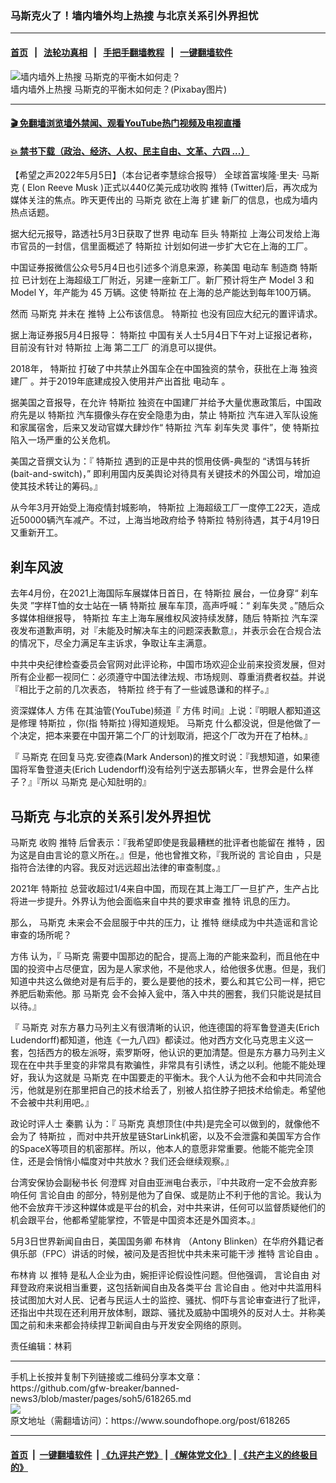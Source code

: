 ### 马斯克火了！墙内墙外均上热搜  与北京关系引外界担忧
------------------------

#### [首页](https://github.com/gfw-breaker/banned-news3/blob/master/README.md) &nbsp;&nbsp;|&nbsp;&nbsp; [法轮功真相](https://github.com/begood0513/basic/blob/master/README.md)  &nbsp;&nbsp;|&nbsp;&nbsp; [手把手翻墙教程](https://github.com/gfw-breaker/guides/wiki)  &nbsp;&nbsp;|&nbsp;&nbsp; [一键翻墙软件](https://github.com/gfw-breaker/nogfw/blob/master/README.md)  



<div><img alt="墙内墙外上热搜 马斯克的平衡木如何走？" src="https://img.soundofhope.org/2022-05/elon-musk-g25f7c6e6e_1600-1651773221894.jpg"/>
<br/><figcaption class="caption">
 墙内墙外上热搜 马斯克的平衡木如何走？(Pixabay图片)
</figcaption></div><hr/>

#### [ 🎬  免翻墙浏览墙外禁闻、观看YouTube热门视频及电视直播](https://github.com/gfw-breaker/HelloWorld)

#### [ 💥  禁书下载（政治、经济、人权、民主自由、文革、六四 ...）](https://github.com/gfw-breaker/books/blob/master/README.md)

<div><div class="Content__Wrapper sc-1bvya0-0 grZQxZ">
 <p class="meta-top">
  <span class="meta">
   【希望之声2022年5月5日】（本台记者李慧综合报导）
  </span>
  全球首富埃隆·里夫·
  <ok href="/term/3037">
   马斯克
  </ok>
  (
  <ok href="/term/731818">
   Elon Reeve Musk
  </ok>
  )正式以440亿美元成功收购
  <ok href="/term/1190">
   推特
  </ok>
  (Twitter)后，再次成为媒体关注的焦点。昨天更传出的
  <ok href="/term/3037">
   马斯克
  </ok>
  欲在上海
  <ok href="/term/111763">
   扩建
  </ok>
  新厂的信息，也成为墙内热点话题。
 </p>
 <p>
  据大纪元报导，路透社5月3日获取了世界
  <ok href="/term/55374">
   电动车
  </ok>
  巨头
  <ok href="/term/986">
   特斯拉
  </ok>
  上海公司发给上海市官员的一封信，信里面概述了
  <ok href="/term/986">
   特斯拉
  </ok>
  计划如何进一步扩大它在上海的工厂。
 </p>
 <p>
  中国证券报微信公众号5月4日也引述多个消息来源，称美国
  <ok href="/term/55374">
   电动车
  </ok>
  制造商
  <ok href="/term/986">
   特斯拉
  </ok>
  已计划在上海超级工厂附近，另建一座新工厂。新厂预计将生产 Model 3 和 Model Y，年产能为 45 万辆。这使
  <ok href="/term/986">
   特斯拉
  </ok>
  在上海的总产能达到每年100万辆。
 </p>
 <p>
  然而
  <ok href="/term/3037">
   马斯克
  </ok>
  并未在
  <ok href="/term/1190">
   推特
  </ok>
  上公布该信息。
  <ok href="/term/986">
   特斯拉
  </ok>
  也没有回应大纪元的置评请求。
 </p>
 <p>
  据上海证券报5月4日报导：
  <ok href="/term/986">
   特斯拉
  </ok>
  中国有关人士5月4日下午对上证报记者称，目前没有针对
  <ok href="/term/986">
   特斯拉
  </ok>
  上海
  <ok href="/term/731809">
   第二工厂
  </ok>
  的消息可以提供。
 </p>
 <p>
  2018年，
  <ok href="/term/986">
   特斯拉
  </ok>
  打破了中共禁止外国车企在中国独资的禁令，获批在上海
  <ok href="/term/731812">
   独资建厂
  </ok>
  。并于2019年底建成投入使用并产出首批
  <ok href="/term/55374">
   电动车
  </ok>
  。
 </p>
 <p>
  据美国之音报导，在允许
  <ok href="/term/986">
   特斯拉
  </ok>
  独资在中国建厂并给予大量优惠政策后，中国政府先是以
  <ok href="/term/986">
   特斯拉
  </ok>
  汽车摄像头存在安全隐患为由，禁止
  <ok href="/term/986">
   特斯拉
  </ok>
  汽车进入军队设施和家属宿舍，后来又发动官媒大肆炒作“
  <ok href="/term/986">
   特斯拉
  </ok>
  汽车
  <ok href="/term/518006">
   刹车失灵
  </ok>
  事件”，使
  <ok href="/term/986">
   特斯拉
  </ok>
  陷入一场严重的公关危机。
 </p>
 <p>
  美国之音撰文认为：『
  <ok href="/term/986">
   特斯拉
  </ok>
  遇到的正是中共的惯用伎俩-典型的 “诱饵与转折(bait-and-switch)，” 即利用国内反美舆论对待具有关键技术的外国公司，增加迫使其技术转让的筹码。』
 </p>
 <p>
  从今年3月开始受上海疫情封城影响，
  <ok href="/term/986">
   特斯拉
  </ok>
  上海超级工厂一度停工22天，造成近50000辆汽车减产。不过，上海当地政府给予
  <ok href="/term/986">
   特斯拉
  </ok>
  特别待遇，其于4月19日又重新开工。
 </p>
 <h2>
  <strong>
   刹车风波
  </strong>
 </h2>
 <p>
  去年4月份，在2021上海国际车展媒体日首日，在
  <ok href="/term/986">
   特斯拉
  </ok>
  展台，一位身穿“
  <ok href="/term/518006">
   刹车失灵
  </ok>
  ”字样T恤的女士站在一辆
  <ok href="/term/986">
   特斯拉
  </ok>
  展车车顶，高声呼喊：“
  <ok href="/term/518006">
   刹车失灵
  </ok>
  。”随后众多媒体相继报导，
  <ok href="/term/986">
   特斯拉
  </ok>
  车主上海车展维权风波持续发酵，随后
  <ok href="/term/986">
   特斯拉
  </ok>
  汽车深夜发布道歉声明，对『未能及时解决车主的问题深表歉意』，并表示会在合规合法的情况下，尽全力满足车主诉求，争取让车主满意。
 </p>
 <p>
  中共中央纪律检查委员会官网对此评论称，中国市场欢迎企业前来投资发展，但对所有企业都一视同仁：必须遵守中国法律法规、市场规则、尊重消费者权益。并说『相比于之前的几次表态，
  <ok href="/term/986">
   特斯拉
  </ok>
  终于有了一些诚恳谦和的样子。』
 </p>
 <p>
  资深媒体人
  <ok href="/term/13885">
   方伟
  </ok>
  在其油管(YouTube)频道『
  <ok href="/term/13885">
   方伟
  </ok>
  时间』上说：『明眼人都知道这是修理
  <ok href="/term/986">
   特斯拉
  </ok>
  ，你(指
  <ok href="/term/986">
   特斯拉
  </ok>
  )得知道规矩。
  <ok href="/term/3037">
   马斯克
  </ok>
  什么都没说，但是他做了一个决定，把本来要在中国开第二个厂的计划取消，把这个厂改为开在了柏林。』
 </p>
 <p>
  『
  <ok href="/term/3037">
   马斯克
  </ok>
  在回复马克.安德森(Mark Anderson)的推文时说：『我想知道，如果德国将军鲁登道夫(Erich Ludendorff)没有给列宁送去那辆火车，世界会是什么样子？』『所以
  <ok href="/term/3037">
   马斯克
  </ok>
  是心知肚明的』
 </p>
 <h2>
  <strong>
   <ok href="/term/3037">
    马斯克
   </ok>
   与北京的关系引发外界担忧
  </strong>
 </h2>
 <p>
  <ok href="/term/3037">
   马斯克
  </ok>
  收购
  <ok href="/term/1190">
   推特
  </ok>
  后曾表示：『我希望即使是我最糟糕的批评者也能留在
  <ok href="/term/1190">
   推特
  </ok>
  ，因为这是自由言论的意义所在。』但是，他也曾推文称，『我所说的
  <ok href="/term/1155">
   言论自由
  </ok>
  ，只是指符合法律的内容。我反对远远超出法律的审查制度。』
 </p>
 <p>
  2021年
  <ok href="/term/986">
   特斯拉
  </ok>
  总营收超过1/4来自中国，而现在其上海工厂一旦扩产，生产占比将进一步提升。外界认为他会面临来自中共的要求审查
  <ok href="/term/1190">
   推特
  </ok>
  讯息的压力。
 </p>
 <p>
  那么，
  <ok href="/term/3037">
   马斯克
  </ok>
  未来会不会屈服于中共的压力，让
  <ok href="/term/1190">
   推特
  </ok>
  继续成为中共造谣和言论审查的场所呢？
 </p>
 <p>
  <ok href="/term/13885">
   方伟
  </ok>
  认为，『
  <ok href="/term/3037">
   马斯克
  </ok>
  需要中国那边的配合，提高上海的产能来盈利，而且他在中国的投资中占尽便宜，因为是人家求他，不是他求人，给他很多优惠。但是，我们知道中共这么做绝对是有后手的，要么是要他的技术，要么和其它公司一样，把它养肥后勒索他。那
  <ok href="/term/3037">
   马斯克
  </ok>
  会不会掉入瓮中，落入中共的圈套，我们只能说是拭目以待。』
 </p>
 <p>
  『
  <ok href="/term/3037">
   马斯克
  </ok>
  对东方暴力马列主义有很清晰的认识，他连德国的将军鲁登道夫(Erich Ludendorff)都知道，他连《一九八四》都读过。他对西方文化马克思主义这一套，包括西方的极左派呀，索罗斯呀，他认识的更加清楚。但是东方暴力马列主义现在在中共手里变的非常具有欺骗性，非常具有引诱性，诱之以利。他能不能处理好，我认为这就是
  <ok href="/term/3037">
   马斯克
  </ok>
  在中国要走的平衡木。我个人认为他不会和中共同流合污，他就是别在那里把自己的技术给丢了，别被人掐住脖子把技术给偷走。希望他不会被中共利用吧。』
 </p>
 <p>
  政论时评人士
  <ok href="/term/96489">
   秦鹏
  </ok>
  认为：『
  <ok href="/term/3037">
   马斯克
  </ok>
  真想顶住(中共)是完全可以做到的，就像他不会为了
  <ok href="/term/986">
   特斯拉
  </ok>
  ，而对中共开放星链StarLink机密，以及不会泄露和美国军方合作的SpaceX等项目的机密那样。所以，他本人的意愿非常重要。他能不能完全顶住，还是会悄悄小幅度对中共放水？我们还会继续观察。』
 </p>
 <p>
  台湾安保协会副秘书长
  <ok href="/term/731815">
   何澄辉
  </ok>
  对自由亚洲电台表示，『中共政府一定不会放弃影响任何
  <ok href="/term/1155">
   言论自由
  </ok>
  的部分，特别是他为了自保、或是防止不利于他的言论。我认为他不会放弃干涉这种媒体或是平台的机会，对中共来讲，任何可以监督质疑他们的机会跟平台，他都希望能掌控，不管是中国资本还是外国资本。』
 </p>
 <p>
  5月3日世界新闻自由日，美国国务卿
  <ok href="/term/400558">
   布林肯
  </ok>
  （Antony Blinken）在华府外籍记者俱乐部（FPC）讲话的时候，被问及是否担忧中共未来可能干涉
  <ok href="/term/1190">
   推特
  </ok>
  <ok href="/term/1155">
   言论自由
  </ok>
  。
 </p>
 <p>
  <ok href="/term/400558">
   布林肯
  </ok>
  以
  <ok href="/term/1190">
   推特
  </ok>
  是私人企业为由，婉拒评论假设性问题。但他强调，
  <ok href="/term/1155">
   言论自由
  </ok>
  对拜登政府来说相当重要，这包括新闻自由及各类平台
  <ok href="/term/1155">
   言论自由
  </ok>
  。他对中共滥用科技试图加大对人民、记者与民运人士的监控、骚扰、恫吓与言论审查进行了批评，还指出中共现在还利用开放体制，跟踪、骚扰及威胁中国境外的反对人士。并称美国之前和未来都会持续捍卫新闻自由与开发安全网络的原则。
 </p>
 <p class="meta-btm">
  责任编辑：林莉
 </p>
</div>
</div>
<hr/>
手机上长按并复制下列链接或二维码分享本文章：<br/>
https://github.com/gfw-breaker/banned-news3/blob/master/pages/soh5/618265.md <br/>
<a href='https://github.com/gfw-breaker/banned-news3/blob/master/pages/soh5/618265.md'><img src='https://github.com/gfw-breaker/banned-news3/blob/master/pages/soh5/618265.md.png'/></a> <br/>
原文地址（需翻墙访问）：https://www.soundofhope.org/post/618265


------------------------
#### [首页](https://github.com/gfw-breaker/banned-news3/blob/master/README.md) &nbsp;|&nbsp; [一键翻墙软件](https://github.com/gfw-breaker/nogfw/blob/master/README.md) &nbsp;| [《九评共产党》](https://github.com/gfw-breaker/9ping.md/blob/master/README.md#九评之一评共产党是什么) | [《解体党文化》](https://github.com/gfw-breaker/jtdwh.md/blob/master/README.md) | [《共产主义的终极目的》](https://github.com/gfw-breaker/gczydzjmd.md/blob/master/README.md)


<img src='http://gfw-breaker.win/banned-news3/pages/soh5/618265.md' width='0px' height='0px'/>